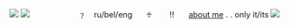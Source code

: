 ![](https://files.catbox.moe/xa77xo.png) ![](https://files.catbox.moe/14oy95.png) ⠀⠀⠀⠀⠀⠀⠀⠀﹖⠀  ru/bel/eng⠀ ⠀♱⠀ ㅤ !!ㅤㅤ[about me](https://spacehey.com/fureisuu) . . only it/its ![](https://files.catbox.moe/d7veqg.png)

